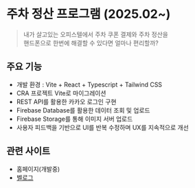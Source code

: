# 주차 정산 프로그램 (2025.02~)

> 내가 살고있는 오피스텔에서 주차 쿠폰 결제와 주차 정산을 <br>
> 핸드폰으로 한번에 해결할 수 있다면 얼마나 편리할까?

## 주요 기능

- 개발 환경 : Vite + React + Typescript + Tailwind CSS
- CRA 프로젝트 Vite로 마이그레이션
- REST API를 활용한 카카오 로그인 구현
- Firebase Database를 활용한 데이터 조회 및 업로드
- Firebase Storage를 통해 이미지 서버 업로드
- 사용자 피드백을 기반으로 UI를 반복 수정하며 UX를 지속적으로 개선

## 관련 사이트

- 홈페이지(개발중)
- [벨로그](https://velog.io/@gaebaribari/series/parking)
